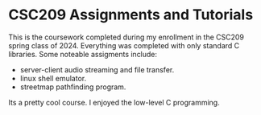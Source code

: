 # CSC209 Assignments and Tutorials

This is the coursework completed during my enrollment in the CSC209 spring class of 2024. Everything was completed with only standard C libraries. Some noteable assigments include:
- server-client audio streaming and file transfer.
- linux shell emulator.
- streetmap pathfinding program.

Its a pretty cool course. I enjoyed the low-level C programming.
